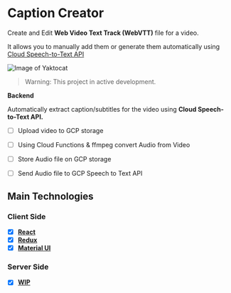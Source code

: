 # Caption Creator

Create and Edit **Web Video Text Track (WebVTT)** file for a video. 

It allows you to manually add them or generate them automatically using [Cloud Speech-to-Text API](https://cloud.google.com/speech-to-text)

![Image of Yaktocat](https://i.imgur.com/SlHmAgr.png)

> Warning: This project in active development.

**Backend**

Automatically extract caption/subtitles for the video using **Cloud Speech-to-Text API.**

- [ ] Upload video to GCP storage
- [ ] Using Cloud Functions & ffmpeg convert Audio from Video
- [ ] Store Audio file on GCP storage
- [ ] Send Audio file to GCP Speech to Text API



## Main Technologies

### Client Side

- [x] **[React](https://github.com/facebook/react)**
- [x] **[Redux](https://github.com/reactjs/redux)**
- [x] **[Material UI](https://material-ui.com/)**

### Server Side
- [x] **[WIP](https://github.com/facebook/react)**
